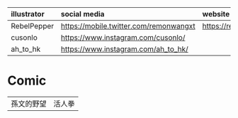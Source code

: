 |illustrator|social media|website|
|:-|:-|:-|
|RebelPepper|https://mobile.twitter.com/remonwangxt|https://rebelpeppercartoons.com/|
|cusonlo|https://www.instagram.com/cusonlo/|
|ah_to_hk|https://www.instagram.com/ah_to_hk/|

# Comic
|||
|:-|:-|
|孫文的野望|活人拳|
